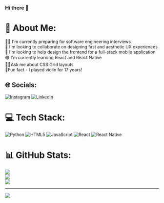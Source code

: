 ### Hi there 👋

# 💫 About Me:
🧑‍💻 I'm currently preparing for software engineering interviews<br>👬 I'm looking to collaborate on designing fast and aesthetic UX experiences<br>🤝 I'm looking to help design the frontend for a full-stack mobile application<br>🟣 I'm currently learning React and React Native<br>🧑‍🎨Ask me about CSS Grid layouts<br>🎻Fun fact - I played violin for 17 years!


## 🌐 Socials:
[![Instagram](https://img.shields.io/badge/Instagram-%23E4405F.svg?logo=Instagram&logoColor=white)](https://instagram.com/joeyholzman) [![LinkedIn](https://img.shields.io/badge/LinkedIn-%230077B5.svg?logo=linkedin&logoColor=white)](https://linkedin.com/in/https://www.linkedin.com/in/joseph-holzman-36292520a/) 

# 💻 Tech Stack:
![Python](https://img.shields.io/badge/python-3670A0?style=for-the-badge&logo=python&logoColor=ffdd54) ![HTML5](https://img.shields.io/badge/html5-%23E34F26.svg?style=for-the-badge&logo=html5&logoColor=white) ![JavaScript](https://img.shields.io/badge/javascript-%23323330.svg?style=for-the-badge&logo=javascript&logoColor=%23F7DF1E) ![React](https://img.shields.io/badge/react-%2320232a.svg?style=for-the-badge&logo=react&logoColor=%2361DAFB) ![React Native](https://img.shields.io/badge/react_native-%2320232a.svg?style=for-the-badge&logo=react&logoColor=%2361DAFB)
# 📊 GitHub Stats:
![](https://github-readme-stats.vercel.app/api?username=joeyholzman&theme=dark&hide_border=false&include_all_commits=false&count_private=false)<br/>
![](https://github-readme-streak-stats.herokuapp.com/?user=joeyholzman&theme=dark&hide_border=false)<br/>
![](https://github-readme-stats.vercel.app/api/top-langs/?username=joeyholzman&theme=dark&hide_border=false&include_all_commits=false&count_private=false&layout=compact)

---
[![](https://visitcount.itsvg.in/api?id=joeyholzman&icon=0&color=0)](https://visitcount.itsvg.in)

<!-- Proudly created with GPRM ( https://gprm.itsvg.in ) -->
